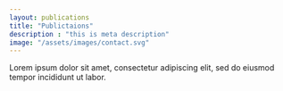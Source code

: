 ```yaml
---
layout: publications
title: "Publictaions"
description : "this is meta description"
image: "/assets/images/contact.svg"
---
```


Lorem ipsum dolor sit amet, consectetur adipiscing elit, sed do eiusmod tempor incididunt ut labor.